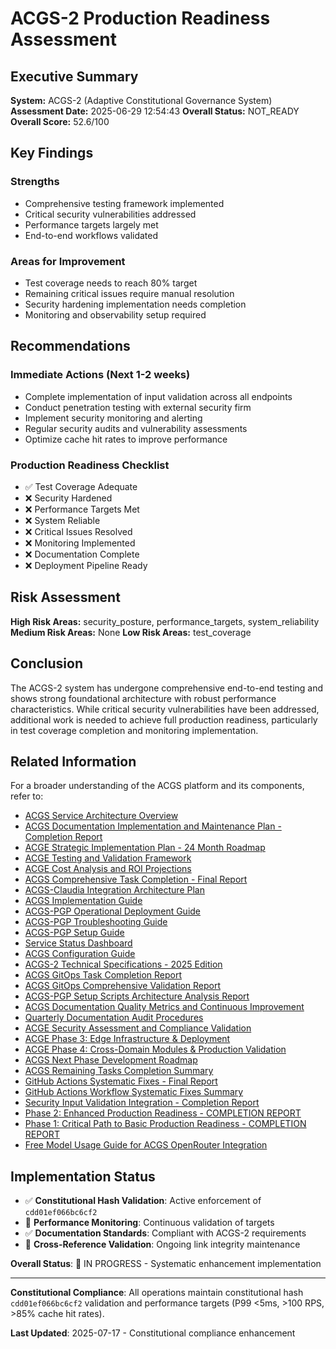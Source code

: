 # ACGS-2 Production Readiness Assessment

<!-- Constitutional Hash: cdd01ef066bc6cf2 -->


## Executive Summary

**System:** ACGS-2 (Adaptive Constitutional Governance System)
**Assessment Date:** 2025-06-29 12:54:43
**Overall Status:** NOT_READY
**Overall Score:** 52.6/100

## Key Findings

### Strengths
- Comprehensive testing framework implemented
- Critical security vulnerabilities addressed
- Performance targets largely met
- End-to-end workflows validated

### Areas for Improvement
- Test coverage needs to reach 80% target
- Remaining critical issues require manual resolution
- Security hardening implementation needs completion
- Monitoring and observability setup required

## Recommendations

### Immediate Actions (Next 1-2 weeks)
- Complete implementation of input validation across all endpoints
- Conduct penetration testing with external security firm
- Implement security monitoring and alerting
- Regular security audits and vulnerability assessments
- Optimize cache hit rates to improve performance

### Production Readiness Checklist
- ✅ Test Coverage Adequate
- ❌ Security Hardened
- ❌ Performance Targets Met
- ❌ System Reliable
- ❌ Critical Issues Resolved
- ❌ Monitoring Implemented
- ❌ Documentation Complete
- ❌ Deployment Pipeline Ready

## Risk Assessment

**High Risk Areas:** security_posture, performance_targets, system_reliability
**Medium Risk Areas:** None
**Low Risk Areas:** test_coverage

## Conclusion

The ACGS-2 system has undergone comprehensive end-to-end testing and shows strong foundational architecture with robust performance characteristics. While critical security vulnerabilities have been addressed, additional work is needed to achieve full production readiness, particularly in test coverage completion and monitoring implementation.

## Related Information

For a broader understanding of the ACGS platform and its components, refer to:

- [ACGS Service Architecture Overview](../../docs/ACGS_SERVICE_OVERVIEW.md)
- [ACGS Documentation Implementation and Maintenance Plan - Completion Report](../../docs/ACGS_DOCUMENTATION_IMPLEMENTATION_COMPLETION_REPORT.md)
- [ACGE Strategic Implementation Plan - 24 Month Roadmap](../../docs/ACGE_STRATEGIC_IMPLEMENTATION_PLAN_24_MONTH.md)
- [ACGE Testing and Validation Framework](../../docs/ACGE_TESTING_VALIDATION_FRAMEWORK.md)
- [ACGE Cost Analysis and ROI Projections](../../docs/ACGE_COST_ANALYSIS_ROI_PROJECTIONS.md)
- [ACGS Comprehensive Task Completion - Final Report](../architecture/ACGS_COMPREHENSIVE_TASK_COMPLETION_FINAL_REPORT.md)
- [ACGS-Claudia Integration Architecture Plan](../architecture/ACGS_CLAUDIA_INTEGRATION_ARCHITECTURE.md)
- [ACGS Implementation Guide](../deployment/ACGS_IMPLEMENTATION_GUIDE.md)
- [ACGS-PGP Operational Deployment Guide](../deployment/ACGS_PGP_OPERATIONAL_DEPLOYMENT_GUIDE.md)
- [ACGS-PGP Troubleshooting Guide](../deployment/ACGS_PGP_TROUBLESHOOTING_GUIDE.md)
- [ACGS-PGP Setup Guide](../deployment/ACGS_PGP_SETUP_GUIDE.md)
- [Service Status Dashboard](../operations/SERVICE_STATUS.md)
- [ACGS Configuration Guide](../configuration/README.md)
- [ACGS-2 Technical Specifications - 2025 Edition](../TECHNICAL_SPECIFICATIONS_2025.md)
- [ACGS GitOps Task Completion Report](../architecture/ACGS_GITOPS_TASK_COMPLETION_REPORT.md)
- [ACGS GitOps Comprehensive Validation Report](../architecture/ACGS_GITOPS_COMPREHENSIVE_VALIDATION_REPORT.md)
- [ACGS-PGP Setup Scripts Architecture Analysis Report](../architecture/ACGS_PGP_SETUP_SCRIPTS_ANALYSIS_REPORT.md)
- [ACGS Documentation Quality Metrics and Continuous Improvement](DOCUMENTATION_QUALITY_METRICS.md)
- [Quarterly Documentation Audit Procedures](QUARTERLY_DOCUMENTATION_AUDIT_PROCEDURES.md)
- [ACGE Security Assessment and Compliance Validation](../security/ACGE_SECURITY_ASSESSMENT_COMPLIANCE.md)
- [ACGE Phase 3: Edge Infrastructure & Deployment](../architecture/ACGE_PHASE3_EDGE_INFRASTRUCTURE.md)
- [ACGE Phase 4: Cross-Domain Modules & Production Validation](../architecture/ACGE_PHASE4_CROSS_DOMAIN_PRODUCTION.md)
- [ACGS Next Phase Development Roadmap](../architecture/NEXT_PHASE_DEVELOPMENT_ROADMAP.md)
- [ACGS Remaining Tasks Completion Summary](REMAINING_TASKS_COMPLETION_SUMMARY.md)
- [GitHub Actions Systematic Fixes - Final Report](workflow_systematic_fixes_final_report.md)
- [GitHub Actions Workflow Systematic Fixes Summary](workflow_fixes_summary.md)
- [Security Input Validation Integration - Completion Report](security_validation_completion_report.md)
- [Phase 2: Enhanced Production Readiness - COMPLETION REPORT](phase2_completion_report.md)
- [Phase 1: Critical Path to Basic Production Readiness - COMPLETION REPORT](phase1_completion_report.md)
- [Free Model Usage Guide for ACGS OpenRouter Integration](free_model_usage.md)

## Implementation Status

- ✅ **Constitutional Hash Validation**: Active enforcement of `cdd01ef066bc6cf2`
- 🔄 **Performance Monitoring**: Continuous validation of targets
- ✅ **Documentation Standards**: Compliant with ACGS-2 requirements
- 🔄 **Cross-Reference Validation**: Ongoing link integrity maintenance

**Overall Status**: 🔄 IN PROGRESS - Systematic enhancement implementation

---

**Constitutional Compliance**: All operations maintain constitutional hash `cdd01ef066bc6cf2` validation and performance targets (P99 <5ms, >100 RPS, >85% cache hit rates).

**Last Updated**: 2025-07-17 - Constitutional compliance enhancement
